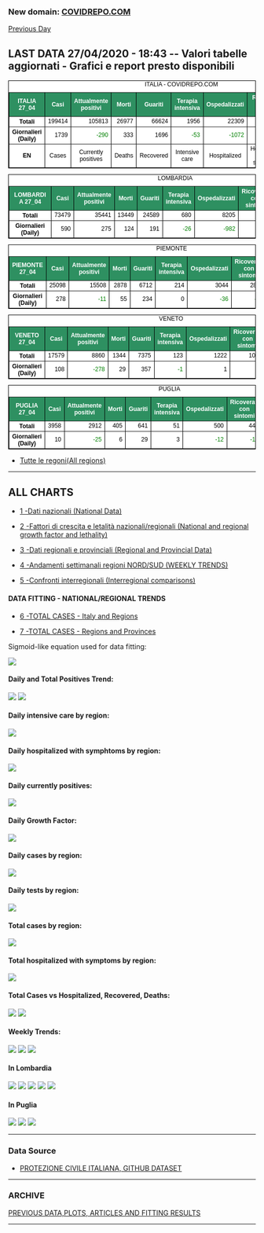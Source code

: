 <!-- start -->
### New domain: <a href="https://www.covidrepo.com/">COVIDREPO.COM</a>
[Previous Day](/index_26_04.md)
## LAST DATA 27/04/2020 - 18:43 -- Valori tabelle aggiornati - Grafici e report presto disponibili

<table style=" color:black; font-size:12; font-family:arial; text-align:center; " cellpadding="2.5" cellspacing="0" border="1" bordercolor="black" bgcolor="#FFFFFF">
<caption>ITALIA - COVIDREPO.COM</caption>
<tr style="color:#FFFFFF;background:#2E9061">
<th>ITALIA 27_04</th>
<th>Casi</th>
<th>Attualmente positivi</th>
<th>Morti</th>
<th>Guariti</th>
<th>Terapia intensiva</th>
<th>Ospedalizzati</th>
<th>Ricoverati con sintomi</th>
<th>Isolamento domiciliare</th>
<th>Tamponi</th>
</tr>
<tr>
<th>Totali</th>
<td align="right"> 199414</td>
<td align="right"> 105813</td>
<td align="right"> 26977</td>
<td align="right"> 66624</td>
<td align="right"> 1956</td>
<td align="right"> 22309</td>
<td align="right"> 20353</td>
<td align="right"> 83504</td>
<td align="right"> 1789662</td>
</tr>
<tr>
<th>Giornalieri (Daily)</th>
<td align="right"> 1739</td>
<td align="right" style=" color:green; "> -290</td>
<td align="right"> 333</td>
<td align="right"> 1696</td>
<td align="right" style=" color:green; "> -53</td>
<td align="right" style=" color:green; "> -1072</td>
<td align="right" style=" color:green; "> -1019</td>
<td align="right"> 782</td>
<td align="right"> 32003</td>
</tr>
<tr>
<th>EN</th>
<td>Cases</td>
<td>Currently positives</td>
<td>Deaths</td>
<td>Recovered</td>
<td>Intensive care</td>
<td>Hospitalized</td>
<td>Hospitalized with symptoms</td>
<td>Home isolation</td>
<td>Tests</td>
</tr>
</table>

<table style=" color:black; font-size:12; font-family:arial; text-align:center; " cellpadding="2.5" cellspacing="0" border="1" bordercolor="black" bgcolor="#FFFFFF">
<caption>LOMBARDIA</caption>
<tr style="color:#FFFFFF;background:#2E9061">
<th>LOMBARDIA 27_04</th>
<th>Casi</th>
<th>Attualmente positivi</th>
<th>Morti</th>
<th>Guariti</th>
<th>Terapia intensiva</th>
<th>Ospedalizzati</th>
<th>Ricoverati con sintomi</th>
<th>Isolamento domiciliare</th>
<th>Tamponi</th>
</tr>
<tr>
<th>Totali</th>
<td align="right"> 73479</td>
<td align="right"> 35441</td>
<td align="right"> 13449</td>
<td align="right"> 24589</td>
<td align="right"> 680</td>
<td align="right"> 8205</td>
<td align="right"> 7525</td>
<td align="right"> 27236</td>
<td align="right"> 342850</td>
</tr>
<tr>
<th>Giornalieri (Daily)</th>
<td align="right"> 590</td>
<td align="right"> 275</td>
<td align="right"> 124</td>
<td align="right"> 191</td>
<td align="right" style=" color:green; "> -26</td>
<td align="right" style=" color:green; "> -982</td>
<td align="right" style=" color:green; "> -956</td>
<td align="right"> 1257</td>
<td align="right"> 5053</td>
</tr>
</table>

<table style=" color:black; font-size:12; font-family:arial; text-align:center; " cellpadding="2.5" cellspacing="0" border="1" bordercolor="black" bgcolor="#FFFFFF">
<caption>PIEMONTE</caption>
<tr style="color:#FFFFFF;background:#2E9061">
<th>PIEMONTE 27_04</th>
<th>Casi</th>
<th>Attualmente positivi</th>
<th>Morti</th>
<th>Guariti</th>
<th>Terapia intensiva</th>
<th>Ospedalizzati</th>
<th>Ricoverati con sintomi</th>
<th>Isolamento domiciliare</th>
<th>Tamponi</th>
</tr>
<tr>
<th>Totali</th>
<td align="right"> 25098</td>
<td align="right"> 15508</td>
<td align="right"> 2878</td>
<td align="right"> 6712</td>
<td align="right"> 214</td>
<td align="right"> 3044</td>
<td align="right"> 2830</td>
<td align="right"> 12464</td>
<td align="right"> 139348</td>
</tr>
<tr>
<th>Giornalieri (Daily)</th>
<td align="right"> 278</td>
<td align="right" style=" color:green; "> -11</td>
<td align="right"> 55</td>
<td align="right"> 234</td>
<td align="right"> 0</td>
<td align="right" style=" color:green; "> -36</td>
<td align="right" style=" color:green; "> -36</td>
<td align="right"> 25</td>
<td align="right"> 4206</td>
</tr>
</table>

<table style=" color:black; font-size:12; font-family:arial; text-align:center; " cellpadding="2.5" cellspacing="0" border="1" bordercolor="black" bgcolor="#FFFFFF">
<caption>VENETO</caption>
<tr style="color:#FFFFFF;background:#2E9061">
<th>VENETO 27_04</th>
<th>Casi</th>
<th>Attualmente positivi</th>
<th>Morti</th>
<th>Guariti</th>
<th>Terapia intensiva</th>
<th>Ospedalizzati</th>
<th>Ricoverati con sintomi</th>
<th>Isolamento domiciliare</th>
<th>Tamponi</th>
</tr>
<tr>
<th>Totali</th>
<td align="right"> 17579</td>
<td align="right"> 8860</td>
<td align="right"> 1344</td>
<td align="right"> 7375</td>
<td align="right"> 123</td>
<td align="right"> 1222</td>
<td align="right"> 1099</td>
<td align="right"> 7638</td>
<td align="right"> 320027</td>
</tr>
<tr>
<th>Giornalieri (Daily)</th>
<td align="right"> 108</td>
<td align="right" style=" color:green; "> -278</td>
<td align="right"> 29</td>
<td align="right"> 357</td>
<td align="right" style=" color:green; "> -1</td>
<td align="right"> 1</td>
<td align="right"> 2</td>
<td align="right" style=" color:green; "> -279</td>
<td align="right"> 3666</td>
</tr>
</table>

<table style=" color:black; font-size:12; font-family:arial; text-align:center; " cellpadding="2.5" cellspacing="0" border="1" bordercolor="black" bgcolor="#FFFFFF">
<caption>PUGLIA</caption>
<tr style="color:#FFFFFF;background:#2E9061">
<th>PUGLIA 27_04</th>
<th>Casi</th>
<th>Attualmente positivi</th>
<th>Morti</th>
<th>Guariti</th>
<th>Terapia intensiva</th>
<th>Ospedalizzati</th>
<th>Ricoverati con sintomi</th>
<th>Isolamento domiciliare</th>
<th>Tamponi</th>
</tr>
<tr>
<th>Totali</th>
<td align="right"> 3958</td>
<td align="right"> 2912</td>
<td align="right"> 405</td>
<td align="right"> 641</td>
<td align="right"> 51</td>
<td align="right"> 500</td>
<td align="right"> 449</td>
<td align="right"> 2412</td>
<td align="right"> 56976</td>
</tr>
<tr>
<th>Giornalieri (Daily)</th>
<td align="right"> 10</td>
<td align="right" style=" color:green; "> -25</td>
<td align="right"> 6</td>
<td align="right"> 29</td>
<td align="right"> 3</td>
<td align="right" style=" color:green; "> -12</td>
<td align="right" style=" color:green; "> -15</td>
<td align="right" style=" color:green; "> -13</td>
<td align="right"> 984</td>
</tr>
</table>


- [Tutte le regoni(All regions)](/Tables/regionsTable_27_04.md)

---

## ALL CHARTS

- [1 -Dati nazionali (National Data)](/RUN_27_04/RUN0/RUN.html)

- [2 -Fattori di crescita e letalità nazionali/regionali (National and regional growth factor and lethality)](/RUN_27_04/RUN6/RUN.html)

- [3 -Dati regionali e provinciali (Regional and Provincial Data)](/RUN_27_04/RUN2/RUN.html)

- [4 -Andamenti settimanali regioni NORD/SUD (WEEKLY TRENDS)](/RUN_27_04/RUN5/RUN.html)

- [5 -Confronti interregionali (Interregional comparisons)](/RUN_27_04/RUN4/RUN.html)

#### DATA FITTING - NATIONAL/REGIONAL TRENDS

- [6 -TOTAL CASES - Italy and Regions](/RUN_27_04/RUN1/RUN.html)

- [7 -TOTAL CASES - Regions and Provinces](/RUN_27_04/RUN13/RUN.html)

Sigmoid-like equation used for data fitting:

<img src="https://latex.codecogs.com/svg.latex?Sig = \frac{a}{e^{b(x+c)} + a1e^{b1(x+c1)} - d}" border="0"/>

#### Daily and Total Positives Trend:
<img src="https://marcelchiarello.github.io/showdata/RUN_27_04/RUN1/RUN_DATA_FIT_TOTAL_CASES_ITALY_REGIONS_01.png">
<img src="https://marcelchiarello.github.io/showdata/RUN_27_04/RUN1/RUN_DATA_FIT_TOTAL_CASES_ITALY_REGIONS_02.png">

#### Daily intensive care by region:
<img src="https://marcelchiarello.github.io/showdata/RUN_27_04/RUN4/RUN_INTEREGION_13.png">

#### Daily hospitalized with symphtoms by region:
<img src="https://marcelchiarello.github.io/showdata/RUN_27_04/RUN4/RUN_INTEREGION_14.png">

#### Daily currently positives:
<img src="https://marcelchiarello.github.io/showdata/RUN_27_04/RUN4/RUN_INTEREGION_15.png">

#### Daily Growth Factor:
<img src="https://marcelchiarello.github.io/showdata/RUN_27_04/RUN6/RUN_FACTORS_01.png">

#### Daily cases by region:
<img src="https://marcelchiarello.github.io/showdata/RUN_27_04/RUN4/RUN_INTEREGION_11.png">

#### Daily tests by region:
<img src="https://marcelchiarello.github.io/showdata/RUN_27_04/RUN4/RUN_INTEREGION_12.png">

#### Total cases by region:
<img src="https://marcelchiarello.github.io/showdata/RUN_27_04/RUN4/RUN_INTEREGION_01.png">

#### Total hospitalized with symptoms by region:
<img src="https://marcelchiarello.github.io/showdata/RUN_27_04/RUN4/RUN_INTEREGION_05.png">

#### Total Cases vs Hospitalized, Recovered, Deaths:
<img src="https://marcelchiarello.github.io/showdata/RUN_27_04/RUN0/RUN_DATA_ITALIA_01.png">


<img src="https://marcelchiarello.github.io/showdata/RUN_27_04/RUN0/RUN_DATA_ITALIA_04.png">

#### Weekly Trends:
<img src="https://marcelchiarello.github.io/showdata/RUN_27_04/RUN5/RUN_NEWTRENDS_01.png">
<img src="https://marcelchiarello.github.io/showdata/RUN_27_04/RUN5/RUN_NEWTRENDS_02.png">
<img src="https://marcelchiarello.github.io/showdata/RUN_27_04/RUN5/RUN_NEWTRENDS_03.png">


#### In Lombardia
<img src="https://marcelchiarello.github.io/showdata/RUN_27_04/RUN2/RUN_DATA_PROVINCE_08.png">
<img src="https://marcelchiarello.github.io/showdata/RUN_27_04/RUN1/RUN_DATA_FIT_TOTAL_CASES_ITALY_REGIONS_05.png">
<img src="https://marcelchiarello.github.io/showdata/RUN_27_04/RUN1/RUN_DATA_FIT_TOTAL_CASES_ITALY_REGIONS_06.png">
<img src="https://marcelchiarello.github.io/showdata/RUN_27_04/RUN13/RUN_DATA_FIT_TOTAL_CASES_PROVINCES_18.png">
<img src="https://marcelchiarello.github.io/showdata/RUN_27_04/RUN13/RUN_DATA_FIT_TOTAL_CASES_PROVINCES_20.png">

#### In Puglia
<img src="https://marcelchiarello.github.io/showdata/RUN_27_04/RUN2/RUN_DATA_PROVINCE_01.png">
<img src="https://marcelchiarello.github.io/showdata/RUN_27_04/RUN1/RUN_DATA_FIT_TOTAL_CASES_ITALY_REGIONS_03.png">
<img src="https://marcelchiarello.github.io/showdata/RUN_27_04/RUN1/RUN_DATA_FIT_TOTAL_CASES_ITALY_REGIONS_04.png">

---

### Data Source

- [PROTEZIONE CIVILE ITALIANA, GITHUB DATASET](https://github.com/pcm-dpc/COVID-19)

---

### ARCHIVE
[PREVIOUS DATA,PLOTS, ARTICLES AND FITTING RESULTS](/archive.md)

---
